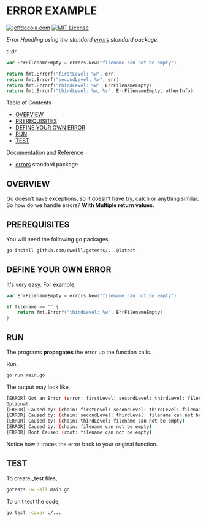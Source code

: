 # ERROR EXAMPLE

[![jeffdecola.com](https://img.shields.io/badge/website-jeffdecola.com-blue)](https://jeffdecola.com)
[![MIT License](https://img.shields.io/:license-mit-blue.svg)](https://jeffdecola.mit-license.org)

_Error Handling using the standard
[errors](https://pkg.go.dev/errors)
standard package._

tl;dr

```go
var ErrFilenameEmpty = errors.New("filename can not be empty")

return fmt.Errorf("firstLevel: %w", err)
return fmt.Errorf("secondLevel: %w", err)
return fmt.Errorf("thirdLevel: %w", ErrFilenameEmpty)
return fmt.Errorf("thirdLevel: %w, %s", ErrFilenameEmpty, otherInfo)
```

Table of Contents

* [OVERVIEW](https://github.com/JeffDeCola/my-go-examples/tree/master/common-go/error-reporting/error-example#overview)
* [PREREQUISITES](https://github.com/JeffDeCola/my-go-examples/tree/master/common-go/error-reporting/error-example#prerequisites)
* [DEFINE YOUR OWN ERROR](https://github.com/JeffDeCola/my-go-examples/tree/master/common-go/error-reporting/error-example#define-your-own-error)
* [RUN](https://github.com/JeffDeCola/my-go-examples/tree/master/common-go/error-reporting/error-example#run)
* [TEST](https://github.com/JeffDeCola/my-go-examples/tree/master/common-go/error-reporting/error-example#test)

Documentation and Reference

* [errors](https://pkg.go.dev/errors)
  standard package

## OVERVIEW

Go doesn’t have exceptions, so it doesn’t have try, catch or anything similar.
So how do we handle errors? **With Multiple return values**.

## PREREQUISITES

You will need the following go packages,

```bash
go install github.com/cweill/gotests/...@latest
```

## DEFINE YOUR OWN ERROR

It's very easy. For example,

```go
var ErrFilenameEmpty = errors.New("filename can not be empty")

if filename == "" {
    return fmt.Errorf("thirdLevel: %w", ErrFilenameEmpty)
}
```

## RUN

The programs **propagates** the error up the function calls.

Run,

```bash
go run main.go
```

The output may look like,

```bash
[ERROR] Got an Error (error: firstLevel: secondLevel: thirdLevel: filename can not be empty)
Optional
[ERROR] Caused by: (chain: firstLevel: secondLevel: thirdLevel: filename can not be empty)
[ERROR] Caused by: (chain: secondLevel: thirdLevel: filename can not be empty)
[ERROR] Caused by: (chain: thirdLevel: filename can not be empty)
[ERROR] Caused by: (chain: filename can not be empty)
[ERROR] Root Cause: (root: filename can not be empty)
```

Notice how it traces the error back to your original function.

## TEST

To create _test files,

```bash
gotests -w -all main.go
```

To unit test the code,

```bash
go test -cover ./...
```
